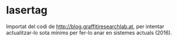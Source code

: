 # lasertag

Importat del codi de http://blog.graffitiresearchlab.at, per intentar actualitzar-lo sota mínims per fer-lo anar en sistemes actuals (2016).


